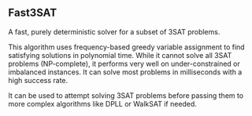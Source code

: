 ## Fast3SAT
A fast, purely deterministic solver for a subset of 3SAT problems. 

This algorithm uses frequency-based greedy variable assignment to find satisfying solutions in polynomial time. 
While it cannot solve all 3SAT problems (NP-complete), it performs very well on under-constrained or imbalanced instances.
It can solve most problems in milliseconds with a high success rate.

It can be used to attempt solving 3SAT problems before passing them to more complex algorithms like DPLL or WalkSAT if needed.
